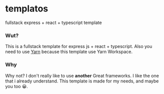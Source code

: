 # templatos
fullstack express + react + typescript template

### Wut?
This is a fullstack template for express js + react + typescript. Also you need to use [Yarn](https://yarnpkg.com/) because this template use Yarn Workspace.

### Why
Why not? I don't really like to use **another** Great frameworks. I like the one that i already understand. This template is made for my needs, and maybe you too 😀.
